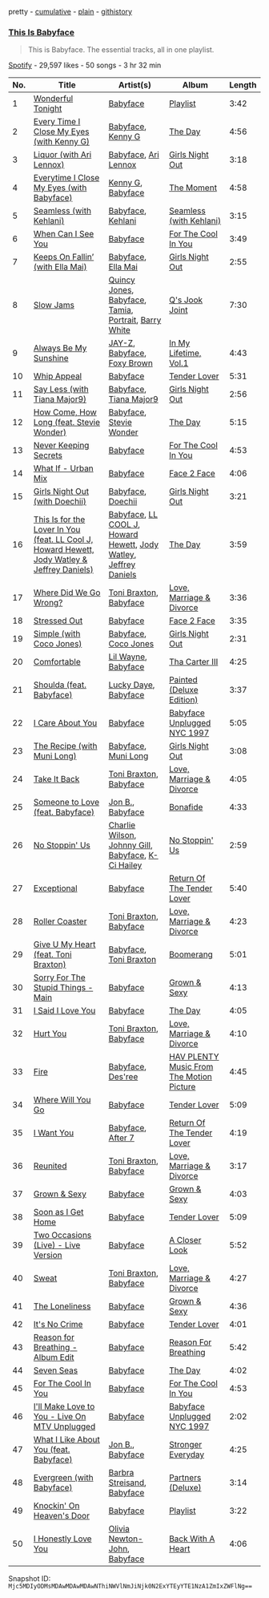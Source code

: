 pretty - [cumulative](/playlists/cumulative/37i9dQZF1DZ06evO1Q10Zy.md) - [plain](/playlists/plain/37i9dQZF1DZ06evO1Q10Zy) - [githistory](https://github.githistory.xyz/mackorone/spotify-playlist-archive/blob/main/playlists/plain/37i9dQZF1DZ06evO1Q10Zy)

### [This Is Babyface](https://open.spotify.com/playlist/37i9dQZF1DZ06evO1Q10Zy)

> This is Babyface\. The essential tracks, all in one playlist.

[Spotify](https://open.spotify.com/user/spotify) - 29,597 likes - 50 songs - 3 hr 32 min

| No. | Title | Artist(s) | Album | Length |
|---|---|---|---|---|
| 1 | [Wonderful Tonight](https://open.spotify.com/track/5hBEqzQ2az9kDXRXJTDCZw) | [Babyface](https://open.spotify.com/artist/3aVoqlJOYx31lH1gibGDt3) | [Playlist](https://open.spotify.com/album/3FAdNzCY6H7I8V8TrNwFoI) | 3:42 |
| 2 | [Every Time I Close My Eyes \(with Kenny G\)](https://open.spotify.com/track/2ezqQeBiC72gwMJoO4w1hA) | [Babyface](https://open.spotify.com/artist/3aVoqlJOYx31lH1gibGDt3), [Kenny G](https://open.spotify.com/artist/6I3M904Y9IwgDjrQ9pANiB) | [The Day](https://open.spotify.com/album/66Vhr3F0vp90jhQUlcf4Sk) | 4:56 |
| 3 | [Liquor \(with Ari Lennox\)](https://open.spotify.com/track/0Phy2m1BWmxCB56byt2qvh) | [Babyface](https://open.spotify.com/artist/3aVoqlJOYx31lH1gibGDt3), [Ari Lennox](https://open.spotify.com/artist/1vaQ6v3pOFxAIrFoPrAcom) | [Girls Night Out](https://open.spotify.com/album/2GvkwzYNhDZaSyVoj8fxBw) | 3:18 |
| 4 | [Everytime I Close My Eyes \(with Babyface\)](https://open.spotify.com/track/3QAWgoXqVTJ77tmy4ctoyB) | [Kenny G](https://open.spotify.com/artist/6I3M904Y9IwgDjrQ9pANiB), [Babyface](https://open.spotify.com/artist/3aVoqlJOYx31lH1gibGDt3) | [The Moment](https://open.spotify.com/album/49jsFbezskbuL7UtICmrJp) | 4:58 |
| 5 | [Seamless \(with Kehlani\)](https://open.spotify.com/track/2UqMwz0vqVDdkLHZrzSLOp) | [Babyface](https://open.spotify.com/artist/3aVoqlJOYx31lH1gibGDt3), [Kehlani](https://open.spotify.com/artist/0cGUm45nv7Z6M6qdXYQGTX) | [Seamless \(with Kehlani\)](https://open.spotify.com/album/0gKMMJm0FAVhgL8HUJdWLV) | 3:15 |
| 6 | [When Can I See You](https://open.spotify.com/track/2zItQNJrVrTioXTXWiI2ed) | [Babyface](https://open.spotify.com/artist/3aVoqlJOYx31lH1gibGDt3) | [For The Cool In You](https://open.spotify.com/album/0PkkUYZMtKN25rvrt50EhX) | 3:49 |
| 7 | [Keeps On Fallin’ \(with Ella Mai\)](https://open.spotify.com/track/2aunyb1BeN1HrWDzAJPyBq) | [Babyface](https://open.spotify.com/artist/3aVoqlJOYx31lH1gibGDt3), [Ella Mai](https://open.spotify.com/artist/7HkdQ0gt53LP4zmHsL0nap) | [Girls Night Out](https://open.spotify.com/album/20BluhELkpoDsYhUOpUMye) | 2:55 |
| 8 | [Slow Jams](https://open.spotify.com/track/6CtrSJaPZxcGn991fLgxJF) | [Quincy Jones](https://open.spotify.com/artist/3rxIQc9kWT6Ueg4BhnOwRK), [Babyface](https://open.spotify.com/artist/3aVoqlJOYx31lH1gibGDt3), [Tamia](https://open.spotify.com/artist/0le01dl1WllSHhjEXRl4in), [Portrait](https://open.spotify.com/artist/08fM8wx6uuEwagFsUvQp35), [Barry White](https://open.spotify.com/artist/3rfgbfpPSfXY40lzRK7Syt) | [Q's Jook Joint](https://open.spotify.com/album/5zq1m9RP5iwHBRQlgbROx1) | 7:30 |
| 9 | [Always Be My Sunshine](https://open.spotify.com/track/1EkteNRr1GNnrjRZ5zRXWy) | [JAY\-Z](https://open.spotify.com/artist/3nFkdlSjzX9mRTtwJOzDYB), [Babyface](https://open.spotify.com/artist/3aVoqlJOYx31lH1gibGDt3), [Foxy Brown](https://open.spotify.com/artist/1wvlC6NwleHt1iRD6d5X2C) | [In My Lifetime, Vol.1](https://open.spotify.com/album/2nJapeqTbOhnhHUhh5tzpB) | 4:43 |
| 10 | [Whip Appeal](https://open.spotify.com/track/3KwBXx4v79jKrITc0WBw6H) | [Babyface](https://open.spotify.com/artist/3aVoqlJOYx31lH1gibGDt3) | [Tender Lover](https://open.spotify.com/album/51fAXJ5bMn7DRSunXQ6PMb) | 5:31 |
| 11 | [Say Less \(with Tiana Major9\)](https://open.spotify.com/track/6tEHDchyWDsI7vRlcNTWVY) | [Babyface](https://open.spotify.com/artist/3aVoqlJOYx31lH1gibGDt3), [Tiana Major9](https://open.spotify.com/artist/1Naqgo0HMRoumRP0e2MXD9) | [Girls Night Out](https://open.spotify.com/album/20BluhELkpoDsYhUOpUMye) | 2:56 |
| 12 | [How Come, How Long \(feat\. Stevie Wonder\)](https://open.spotify.com/track/6kTakcO9wwXh8tEqmJSV8h) | [Babyface](https://open.spotify.com/artist/3aVoqlJOYx31lH1gibGDt3), [Stevie Wonder](https://open.spotify.com/artist/7guDJrEfX3qb6FEbdPA5qi) | [The Day](https://open.spotify.com/album/66Vhr3F0vp90jhQUlcf4Sk) | 5:15 |
| 13 | [Never Keeping Secrets](https://open.spotify.com/track/7L06pF5o819jflseQ4Wde5) | [Babyface](https://open.spotify.com/artist/3aVoqlJOYx31lH1gibGDt3) | [For The Cool In You](https://open.spotify.com/album/0PkkUYZMtKN25rvrt50EhX) | 4:53 |
| 14 | [What If \- Urban Mix](https://open.spotify.com/track/4AFhkn04YASMuvUxVMJKmW) | [Babyface](https://open.spotify.com/artist/3aVoqlJOYx31lH1gibGDt3) | [Face 2 Face](https://open.spotify.com/album/31EfLOgVsfPS4oZGBVlLRB) | 4:06 |
| 15 | [Girls Night Out \(with Doechii\)](https://open.spotify.com/track/74FInvmyz8taG35p8QYU6J) | [Babyface](https://open.spotify.com/artist/3aVoqlJOYx31lH1gibGDt3), [Doechii](https://open.spotify.com/artist/4E2rKHVDssGJm2SCDOMMJB) | [Girls Night Out](https://open.spotify.com/album/20BluhELkpoDsYhUOpUMye) | 3:21 |
| 16 | [This Is for the Lover In You \(feat\. LL Cool J, Howard Hewett, Jody Watley & Jeffrey Daniels\)](https://open.spotify.com/track/1blZP5x1XQSqQFpTy12rFh) | [Babyface](https://open.spotify.com/artist/3aVoqlJOYx31lH1gibGDt3), [LL COOL J](https://open.spotify.com/artist/1P8IfcNKwrkQP5xJWuhaOC), [Howard Hewett](https://open.spotify.com/artist/3S78Gzhp1D01i1x2KGXrnh), [Jody Watley](https://open.spotify.com/artist/71aKjsWKYqASAffyIQaocZ), [Jeffrey Daniels](https://open.spotify.com/artist/4LJ9G2mHQIu6z4NFvg5EhJ) | [The Day](https://open.spotify.com/album/66Vhr3F0vp90jhQUlcf4Sk) | 3:59 |
| 17 | [Where Did We Go Wrong?](https://open.spotify.com/track/3aefZfkE1vgF4utcNTKi04) | [Toni Braxton](https://open.spotify.com/artist/3X458ddYA2YcVWuVIGGOYe), [Babyface](https://open.spotify.com/artist/3aVoqlJOYx31lH1gibGDt3) | [Love, Marriage‎ & Divorce](https://open.spotify.com/album/77JvBkDfZ7r74mcQcTkdqM) | 3:36 |
| 18 | [Stressed Out](https://open.spotify.com/track/4ES2gMcCQshE8EWU0FY8vW) | [Babyface](https://open.spotify.com/artist/3aVoqlJOYx31lH1gibGDt3) | [Face 2 Face](https://open.spotify.com/album/31EfLOgVsfPS4oZGBVlLRB) | 3:35 |
| 19 | [Simple \(with Coco Jones\)](https://open.spotify.com/track/7uCtRKlnqNET1ohX7xzU7j) | [Babyface](https://open.spotify.com/artist/3aVoqlJOYx31lH1gibGDt3), [Coco Jones](https://open.spotify.com/artist/4DHLoiIqFYYFjH09WduvFd) | [Girls Night Out](https://open.spotify.com/album/20BluhELkpoDsYhUOpUMye) | 2:31 |
| 20 | [Comfortable](https://open.spotify.com/track/6NKtO7hYNDtjGFXE858qEk) | [Lil Wayne](https://open.spotify.com/artist/55Aa2cqylxrFIXC767Z865), [Babyface](https://open.spotify.com/artist/3aVoqlJOYx31lH1gibGDt3) | [Tha Carter III](https://open.spotify.com/album/5BGzOpea6At0Nd7tYtYZOP) | 4:25 |
| 21 | [Shoulda \(feat\. Babyface\)](https://open.spotify.com/track/7tAq0hZtDzyE7KWGcRYkhS) | [Lucky Daye](https://open.spotify.com/artist/5Vuvs6Py2JRU7WiFDVsI7J), [Babyface](https://open.spotify.com/artist/3aVoqlJOYx31lH1gibGDt3) | [Painted \(Deluxe Edition\)](https://open.spotify.com/album/4tOljQq0yQqk6KaWRmAwua) | 3:37 |
| 22 | [I Care About You](https://open.spotify.com/track/0u5NhbNEcSxSA5wjmOfJyq) | [Babyface](https://open.spotify.com/artist/3aVoqlJOYx31lH1gibGDt3) | [Babyface Unplugged NYC 1997](https://open.spotify.com/album/6mREwcBMN0h6bNLAyEZtEs) | 5:05 |
| 23 | [The Recipe \(with Muni Long\)](https://open.spotify.com/track/4xDoRWwnUASi910ArPewng) | [Babyface](https://open.spotify.com/artist/3aVoqlJOYx31lH1gibGDt3), [Muni Long](https://open.spotify.com/artist/7tjVFCxJdwT4NdrTmjyjQ6) | [Girls Night Out](https://open.spotify.com/album/20BluhELkpoDsYhUOpUMye) | 3:08 |
| 24 | [Take It Back](https://open.spotify.com/track/3iROjO3tSP0wP9QdnIw5ep) | [Toni Braxton](https://open.spotify.com/artist/3X458ddYA2YcVWuVIGGOYe), [Babyface](https://open.spotify.com/artist/3aVoqlJOYx31lH1gibGDt3) | [Love, Marriage‎ & Divorce](https://open.spotify.com/album/77JvBkDfZ7r74mcQcTkdqM) | 4:05 |
| 25 | [Someone to Love \(feat\. Babyface\)](https://open.spotify.com/track/1ukbwpUGSimFKWxI7KfT8h) | [Jon B.](https://open.spotify.com/artist/3SRJWVa6lZnqRHOyAHmDrX), [Babyface](https://open.spotify.com/artist/3aVoqlJOYx31lH1gibGDt3) | [Bonafide](https://open.spotify.com/album/1Os4j9C15CDRcQsfpraAkY) | 4:33 |
| 26 | [No Stoppin' Us](https://open.spotify.com/track/4THDqloteA7XDcUicyhcvm) | [Charlie Wilson](https://open.spotify.com/artist/6CxZzQFUTM6AzgluGwtq5w), [Johnny Gill](https://open.spotify.com/artist/7oHzn7edwmrYClrPRINkbn), [Babyface](https://open.spotify.com/artist/3aVoqlJOYx31lH1gibGDt3), [K\-Ci Hailey](https://open.spotify.com/artist/53M8YqZnU51ZjTFiXAFpIo) | [No Stoppin' Us](https://open.spotify.com/album/5jB7iZh1HNrQzgWajInSJm) | 2:59 |
| 27 | [Exceptional](https://open.spotify.com/track/5JVzZOgYzxK5p5Eq2hPZvz) | [Babyface](https://open.spotify.com/artist/3aVoqlJOYx31lH1gibGDt3) | [Return Of The Tender Lover](https://open.spotify.com/album/1GnNyWpPxeqSYTF8bNWFcw) | 5:40 |
| 28 | [Roller Coaster](https://open.spotify.com/track/5o1Trj52mQcOfgiFfNEzAz) | [Toni Braxton](https://open.spotify.com/artist/3X458ddYA2YcVWuVIGGOYe), [Babyface](https://open.spotify.com/artist/3aVoqlJOYx31lH1gibGDt3) | [Love, Marriage‎ & Divorce](https://open.spotify.com/album/77JvBkDfZ7r74mcQcTkdqM) | 4:23 |
| 29 | [Give U My Heart \(feat\. Toni Braxton\)](https://open.spotify.com/track/6pMliTILbMMQJVFvru12DX) | [Babyface](https://open.spotify.com/artist/3aVoqlJOYx31lH1gibGDt3), [Toni Braxton](https://open.spotify.com/artist/3X458ddYA2YcVWuVIGGOYe) | [Boomerang](https://open.spotify.com/album/3hrK0o67R7x4ZcG4NMTTXh) | 5:01 |
| 30 | [Sorry For The Stupid Things \- Main](https://open.spotify.com/track/4T26YGUHTE5LLbb8xnTHPL) | [Babyface](https://open.spotify.com/artist/3aVoqlJOYx31lH1gibGDt3) | [Grown & Sexy](https://open.spotify.com/album/7bgcJhLUw8ISSxIidbnCog) | 4:13 |
| 31 | [I Said I Love You](https://open.spotify.com/track/3psQ66oTuTZrDeixYxZclj) | [Babyface](https://open.spotify.com/artist/3aVoqlJOYx31lH1gibGDt3) | [The Day](https://open.spotify.com/album/66Vhr3F0vp90jhQUlcf4Sk) | 4:05 |
| 32 | [Hurt You](https://open.spotify.com/track/7EB10pKYUvwe7nnCBBn6mA) | [Toni Braxton](https://open.spotify.com/artist/3X458ddYA2YcVWuVIGGOYe), [Babyface](https://open.spotify.com/artist/3aVoqlJOYx31lH1gibGDt3) | [Love, Marriage‎ & Divorce](https://open.spotify.com/album/77JvBkDfZ7r74mcQcTkdqM) | 4:10 |
| 33 | [Fire](https://open.spotify.com/track/3CQvoSewlRebIqDKjWQGig) | [Babyface](https://open.spotify.com/artist/3aVoqlJOYx31lH1gibGDt3), [Des'ree](https://open.spotify.com/artist/73ZPfpfg1LBVvDEArK4l5B) | [HAV PLENTY Music From The Motion Picture](https://open.spotify.com/album/7wxX5fskiw7VnGKw5PWwZc) | 4:45 |
| 34 | [Where Will You Go](https://open.spotify.com/track/1kjNj5vBOG5v0VHYGErbO9) | [Babyface](https://open.spotify.com/artist/3aVoqlJOYx31lH1gibGDt3) | [Tender Lover](https://open.spotify.com/album/51fAXJ5bMn7DRSunXQ6PMb) | 5:09 |
| 35 | [I Want You](https://open.spotify.com/track/1G4BiWFYJINM6NXJ43sWka) | [Babyface](https://open.spotify.com/artist/3aVoqlJOYx31lH1gibGDt3), [After 7](https://open.spotify.com/artist/4UPcJIhr5K5fPsm4itqT7E) | [Return Of The Tender Lover](https://open.spotify.com/album/1GnNyWpPxeqSYTF8bNWFcw) | 4:19 |
| 36 | [Reunited](https://open.spotify.com/track/3FUnoNtMGU9XjEKFmgXIR4) | [Toni Braxton](https://open.spotify.com/artist/3X458ddYA2YcVWuVIGGOYe), [Babyface](https://open.spotify.com/artist/3aVoqlJOYx31lH1gibGDt3) | [Love, Marriage‎ & Divorce](https://open.spotify.com/album/77JvBkDfZ7r74mcQcTkdqM) | 3:17 |
| 37 | [Grown & Sexy](https://open.spotify.com/track/2FlaI8o6RjwfiwyN2eMkOY) | [Babyface](https://open.spotify.com/artist/3aVoqlJOYx31lH1gibGDt3) | [Grown & Sexy](https://open.spotify.com/album/7bgcJhLUw8ISSxIidbnCog) | 4:03 |
| 38 | [Soon as I Get Home](https://open.spotify.com/track/2yZxdm4Fdi8B5UGVqv8IgP) | [Babyface](https://open.spotify.com/artist/3aVoqlJOYx31lH1gibGDt3) | [Tender Lover](https://open.spotify.com/album/51fAXJ5bMn7DRSunXQ6PMb) | 5:09 |
| 39 | [Two Occasions \(Live\) \- Live Version](https://open.spotify.com/track/6SoTirMFTzsTEnxEXaDvPy) | [Babyface](https://open.spotify.com/artist/3aVoqlJOYx31lH1gibGDt3) | [A Closer Look](https://open.spotify.com/album/3scHFBGPXH6we6uOCo6DeT) | 5:52 |
| 40 | [Sweat](https://open.spotify.com/track/1eRp0Gyiv7UY7an1VWYGi6) | [Toni Braxton](https://open.spotify.com/artist/3X458ddYA2YcVWuVIGGOYe), [Babyface](https://open.spotify.com/artist/3aVoqlJOYx31lH1gibGDt3) | [Love, Marriage‎ & Divorce](https://open.spotify.com/album/77JvBkDfZ7r74mcQcTkdqM) | 4:27 |
| 41 | [The Loneliness](https://open.spotify.com/track/19i9vT76D5UCM5GyHe7FcW) | [Babyface](https://open.spotify.com/artist/3aVoqlJOYx31lH1gibGDt3) | [Grown & Sexy](https://open.spotify.com/album/7bgcJhLUw8ISSxIidbnCog) | 4:36 |
| 42 | [It's No Crime](https://open.spotify.com/track/2zFqQ0xLiMHOVUuV5zw9Gq) | [Babyface](https://open.spotify.com/artist/3aVoqlJOYx31lH1gibGDt3) | [Tender Lover](https://open.spotify.com/album/51fAXJ5bMn7DRSunXQ6PMb) | 4:01 |
| 43 | [Reason for Breathing \- Album Edit](https://open.spotify.com/track/5388TmolaMEmwFmkII7pdL) | [Babyface](https://open.spotify.com/artist/3aVoqlJOYx31lH1gibGDt3) | [Reason For Breathing](https://open.spotify.com/album/2J1pVoU61Jii9EIkX8gJ4Q) | 5:42 |
| 44 | [Seven Seas](https://open.spotify.com/track/2pLD65NMnE6XuuTy4tId65) | [Babyface](https://open.spotify.com/artist/3aVoqlJOYx31lH1gibGDt3) | [The Day](https://open.spotify.com/album/66Vhr3F0vp90jhQUlcf4Sk) | 4:02 |
| 45 | [For The Cool In You](https://open.spotify.com/track/6kn5z6hltWF6C9rItSvAzA) | [Babyface](https://open.spotify.com/artist/3aVoqlJOYx31lH1gibGDt3) | [For The Cool In You](https://open.spotify.com/album/0PkkUYZMtKN25rvrt50EhX) | 4:53 |
| 46 | [I'll Make Love to You \- Live On MTV Unplugged](https://open.spotify.com/track/0gazVflAsJdyXmuFrIiKmq) | [Babyface](https://open.spotify.com/artist/3aVoqlJOYx31lH1gibGDt3) | [Babyface Unplugged NYC 1997](https://open.spotify.com/album/6mREwcBMN0h6bNLAyEZtEs) | 2:02 |
| 47 | [What I Like About You \(feat\. Babyface\)](https://open.spotify.com/track/6dXihKQBlA4CxPJaoBycPk) | [Jon B.](https://open.spotify.com/artist/3SRJWVa6lZnqRHOyAHmDrX), [Babyface](https://open.spotify.com/artist/3aVoqlJOYx31lH1gibGDt3) | [Stronger Everyday](https://open.spotify.com/album/3jiSl9MNlxpIXoVN2gsCcA) | 4:25 |
| 48 | [Evergreen \(with Babyface\)](https://open.spotify.com/track/1Mn263ocXqVrFArQJ3QKJi) | [Barbra Streisand](https://open.spotify.com/artist/7jmTilWYlKOuavFfmQAcu6), [Babyface](https://open.spotify.com/artist/3aVoqlJOYx31lH1gibGDt3) | [Partners \(Deluxe\)](https://open.spotify.com/album/0vpZmvUH5x2ByXTYtXB4mG) | 3:14 |
| 49 | [Knockin' On Heaven's Door](https://open.spotify.com/track/7ce3XCXIRELdK4RpyYCcxt) | [Babyface](https://open.spotify.com/artist/3aVoqlJOYx31lH1gibGDt3) | [Playlist](https://open.spotify.com/album/3FAdNzCY6H7I8V8TrNwFoI) | 3:22 |
| 50 | [I Honestly Love You](https://open.spotify.com/track/2kCIwSz0JoYQPrT4Ykr1MZ) | [Olivia Newton\-John](https://open.spotify.com/artist/4BoRxUdrcgbbq1rxJvvhg9), [Babyface](https://open.spotify.com/artist/3aVoqlJOYx31lH1gibGDt3) | [Back With A Heart](https://open.spotify.com/album/0AGBh7qLk5x8puPv7sH721) | 4:06 |

Snapshot ID: `Mjc5MDIyODMsMDAwMDAwMDAwNThiNWVlNmJiNjk0N2ExYTEyYTE1NzA1ZmIxZWFlNg==`
